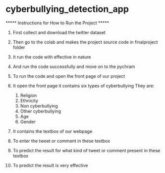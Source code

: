 # cyberbullying_detection_app
***** Instructions for How to Run the Project *****

1) First collect and download the twitter dataset

2) Then go to the colab and makes the project source code in finalproject folder

3) It run the code with effective in nature

4) And run the code successfully and move on to the pychram 

5) To run the code and open the front page of our project

6) It open the front page it contains six types of cyberbullying 
   They are:
     1. Religion
     2. Ethnicity
     3. Non cyberbullying
     4. Other cyberbullying
     5. Age
     6. Gender

7) It contains the textbox of our webpage

8) To enter the tweet or comment in these textbox

9) To predict the result for what kind of tweet or comment present in these textbox

10) To predict the result is very effective 

